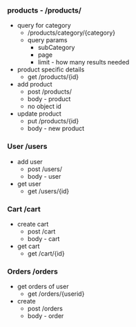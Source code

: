 ### products - /products/

  - query for category
    - /products/category/{category}
    - query params 
      - subCategory
      - page
      - limit - how many results needed
  - product specific details
    - get /products/{id}
  - add product
    - post /products/ 
    - body - product
    - no object id
  - update product
    - put /products/{id}
    - body - new product

### User /users
- add user
  - post /users/
  - body - user
- get user
  - get /users/{id}

### Cart /cart
- create cart
  - post /cart
  - body - cart
- get cart
  - get /cart/{id}

### Orders /orders
- get orders of user
  - get /orders/{userid}
- create
  - post /orders
  - body - order